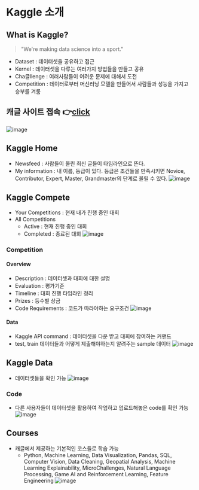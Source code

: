 # Kaggle 소개

## What is Kaggle?
> "We're making data science into a sport."
* Dataset : 데이터셋을 공유하고 접근
* Kernel : 데이터셋을 다루는 여러가지 방법들을 만들고 공유
* Cha글llenge : 여러사람들이 어려운 문제에 대해서 도전
* Competition : 데이터로부터 머신러닝 모델을 만들어서 사람들과 성능을 가지고 승부를 겨룸

## 캐글 사이트 접속 👉[click](https://www.kaggle.com/)

![image](https://user-images.githubusercontent.com/79209568/112640411-a92c1d80-8e84-11eb-8de9-9066a3fb56bd.png)

## Kaggle Home 
* Newsfeed : 사람들이 올린 최신 글들이 타임라인으로 뜬다.
* My information : 내 이름, 등급이 있다. 등급은 조건들을 만족시키면 Novice, Contributor, Expert, Master, Grandmaster의 단계로 올릴 수 있다.
![image](https://user-images.githubusercontent.com/79209568/112640996-4c7d3280-8e85-11eb-8fbf-ed78f949325e.png)
  
  
## Kaggle Compete
* Your Competitions : 현재 내가 진행 중인 대회
* All Competitions
  * Active : 현재 진행 중인 대회
  * Completed : 종료된 대회
![image](https://user-images.githubusercontent.com/79209568/112642167-5f443700-8e86-11eb-93d6-047481187315.png)
  
  
### Competition
#### Overview
* Description : 데이터셋과 대회에 대한 설명
* Evaluation : 평가기준
* Timeline : 대회 진행 타임라인 정리
* Prizes : 등수별 상금
* Code Requirements : 코드가 따라야하는 요구조건
![image](https://user-images.githubusercontent.com/79209568/112642900-1a6cd000-8e87-11eb-84ad-bf118760ac9b.png)
  
   
#### Data
* Kaggle API command : 데이터셋을 다운 받고 대회에 참여하는 커맨드
* test, train 데이터들과 어떻게 제출해야하는지 알려주는 sample 데이터
![image](https://user-images.githubusercontent.com/79209568/112644527-e0043280-8e88-11eb-9483-09c03f1626dc.png)
  
  
## Kaggle Data
* 데이터셋들을 확인 가능
![image](https://user-images.githubusercontent.com/79209568/112644738-15a91b80-8e89-11eb-9527-7fb0cd6f72cb.png)

### Code
* 다른 사용자들이 데이터셋을 활용하여 작업하고 업로드해놓은 code를 확인 가능
![image](https://user-images.githubusercontent.com/79209568/112645079-77698580-8e89-11eb-8d36-5aead13436fa.png)
  
  
## Courses
* 캐글에서 제공하는 기본적인 코스들로 학습 가능
  * Python, Machine Learning, Data Visualization, Pandas, SQL, Computer Vision, Data Cleaning, Geopatial Analysis, Machine Learning Explainability, MicroChallenges, Natural Language Processing, Game AI and Reinforcement Learning, Feature Engineering
![image](https://user-images.githubusercontent.com/79209568/112645529-e941cf00-8e89-11eb-9dc8-7b4d0cb716a8.png)


